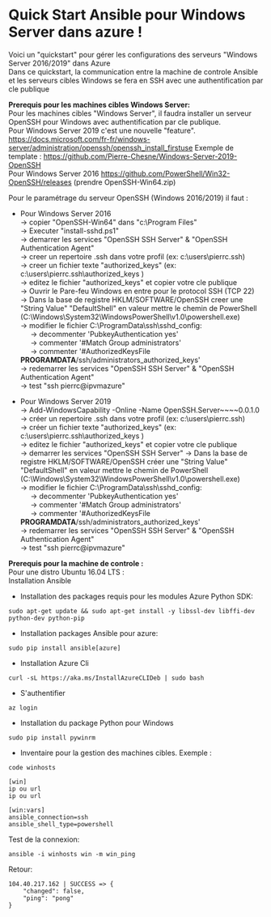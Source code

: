 # Quick Start Ansible pour Windows Server dans azure !

Voici un "quickstart" pour gérer les configurations des serveurs "Windows Server 2016/2019" dans Azure<br/>
Dans ce quickstart, la communication entre la machine de controle Ansible et les serveurs cibles Windows se fera en SSH avec une authentification par cle publique<br/>

**Prerequis pour les machines cibles Windows Server:**<br/>
Pour les machines cibles "Windows Server", il faudra installer un serveur OpenSSH pour Windows avec authentification par cle publique.<br/>
Pour Windows Server 2019 c'est une nouvelle "feature". https://docs.microsoft.com/fr-fr/windows-server/administration/openssh/openssh_install_firstuse Exemple de template : https://github.com/Pierre-Chesne/Windows-Server-2019-OpenSSH <br/>
Pour Windows Server 2016 https://github.com/PowerShell/Win32-OpenSSH/releases (prendre OpenSSH-Win64.zip)<br/>

Pour le paramétrage du serveur OpenSSH (Windows 2016/2019) il faut :<br/>
- Pour Windows Server 2016 <br/>
 -> copier "OpenSSH-Win64" dans "c:\Program Files" <br/>
 -> Executer "install-sshd.ps1" <br/>
 -> demarrer les services "OpenSSH SSH Server" & "OpenSSH Authentication Agent" <br/>
 -> creer un repertoire .ssh dans votre profil (ex: c:\users\pierrc\.ssh) <br/>
 -> creer un fichier texte "authorized_keys" (ex: c:\users\pierrc\.ssh\authorized_keys )<br/>
 -> editez le fichier "authorized_keys" et copier votre cle publique <br/>
 -> Ouvrir le Pare-feu Windows en entre pour le protocol SSH (TCP 22) <br/>
 -> Dans la base de registre HKLM/SOFTWARE/OpenSSH creer une "String Value" "DefaultShell" en valeur mettre le chemin de PowerShell (C:\Windows\System32\WindowsPowerShell\v1.0\powershell.exe)<br/>
 -> modifier le fichier C:\ProgramData\ssh\sshd_config:<br/>
     &nbsp;&nbsp;&nbsp;&nbsp;&nbsp;-> decommenter 'PubkeyAuthentication yes'<br/>
     &nbsp;&nbsp;&nbsp;&nbsp;&nbsp;-> commenter '#Match Group administrators'<br/>
     &nbsp;&nbsp;&nbsp;&nbsp;&nbsp;-> commenter '#AuthorizedKeysFile __PROGRAMDATA__/ssh/administrators_authorized_keys'<br/>
 -> redemarrer les services "OpenSSH SSH Server" & "OpenSSH Authentication Agent" <br/>
 -> test "ssh pierrc@ipvmazure"

- Pour Windows Server 2019 <br/>
 -> Add-WindowsCapability -Online -Name OpenSSH.Server~~~~0.0.1.0<br/>
 -> créer un repertoire .ssh dans votre profil (ex: c:\users\pierrc\.ssh) <br/>
 -> créer un fichier texte "authorized_keys" (ex: c:\users\pierrc\.ssh\authorized_keys )<br/>
 -> editez le fichier "authorized_keys" et copier votre cle publique <br/>
 -> demarrer les services "OpenSSH SSH Server"
 -> Dans la base de registre HKLM/SOFTWARE/OpenSSH créer une "String Value" "DefaultShell" en valeur mettre le chemin de PowerShell (C:\Windows\System32\WindowsPowerShell\v1.0\powershell.exe)<br/>
 -> modifier le fichier C:\ProgramData\ssh\sshd_config:<br/>
     &nbsp;&nbsp;&nbsp;&nbsp;&nbsp;-> decommenter 'PubkeyAuthentication yes'<br/>
     &nbsp;&nbsp;&nbsp;&nbsp;&nbsp;-> commenter '#Match Group administrators'<br/>
     &nbsp;&nbsp;&nbsp;&nbsp;&nbsp;-> commenter '#AuthorizedKeysFile __PROGRAMDATA__/ssh/administrators_authorized_keys'<br/>
 -> redemarrer les services "OpenSSH SSH Server" & "OpenSSH Authentication Agent" <br/>
 -> test "ssh pierrc@ipvmazure"

**Prerequis pour la machine de controle :**<br/>
Pour une distro Ubuntu 16.04 LTS : <br/>
Installation Ansible <br/>
- Installation des packages requis pour les modules Azure Python SDK: <br/>
```
sudo apt-get update && sudo apt-get install -y libssl-dev libffi-dev python-dev python-pip
```
- Installation packages Ansible pour azure:
```
sudo pip install ansible[azure]
```
- Installation Azure Cli <br/>
```
curl -sL https://aka.ms/InstallAzureCLIDeb | sudo bash
```
- S'authentifier <br/>
```
az login
```
- Installation du package Python pour Windows <br/>
```
sudo pip install pywinrm
```
- Inventaire pour la gestion des machines cibles. Exemple : <br>
```
code winhosts
```
```
[win]
ip ou url
ip ou url

[win:vars]
ansible_connection=ssh
ansible_shell_type=powershell
```
Test de la connexion:<br/>
```
ansible -i winhosts win -m win_ping
```
Retour:<br/>
```
104.40.217.162 | SUCCESS => {
    "changed": false,
    "ping": "pong"
}
```